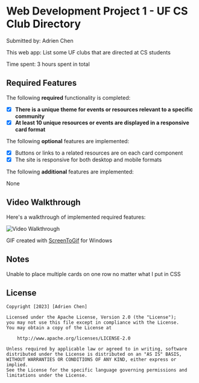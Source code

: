 # Web Development Project 1 - UF CS Club Directory

Submitted by: Adrien Chen

This web app: List some UF clubs that are directed at CS students

Time spent: 3 hours spent in total

## Required Features

The following **required** functionality is completed:

- [x] **There is a unique theme for events or resources relevant to a specific community**
- [x] **At least 10 unique resources or events are displayed in a responsive card format**

The following **optional** features are implemented:

- [x] Buttons or links to a related resources are on each card component
- [x] The site is responsive for both desktop and mobile formats

The following **additional** features are implemented:

None

## Video Walkthrough

Here's a walkthrough of implemented required features:

<img src='https://imgur.com/a/P4LLotf' title='Video Walkthrough' width='' alt='Video Walkthrough' />

GIF created with
[ScreenToGif](https://www.screentogif.com/) for Windows

## Notes

Unable to place multiple cards on one row no matter what I put in CSS

## License

    Copyright [2023] [Adrien Chen]

    Licensed under the Apache License, Version 2.0 (the "License");
    you may not use this file except in compliance with the License.
    You may obtain a copy of the License at

        http://www.apache.org/licenses/LICENSE-2.0

    Unless required by applicable law or agreed to in writing, software
    distributed under the License is distributed on an "AS IS" BASIS,
    WITHOUT WARRANTIES OR CONDITIONS OF ANY KIND, either express or implied.
    See the License for the specific language governing permissions and
    limitations under the License.
